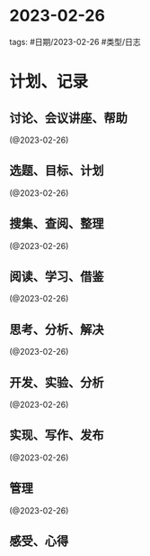 

# 2023-02-26


tags: #日期/2023-02-26 #类型/日志 


# 计划、记录

## 讨论、会议讲座、帮助

(@2023-02-26)



## 选题、目标、计划

(@2023-02-26)



## 搜集、查阅、整理

(@2023-02-26)



## 阅读、学习、借鉴

(@2023-02-26)



## 思考、分析、解决

(@2023-02-26)



## 开发、实验、分析

(@2023-02-26)



## 实现、写作、发布

(@2023-02-26)





## 管理

(@2023-02-26)



## 感受、心得



